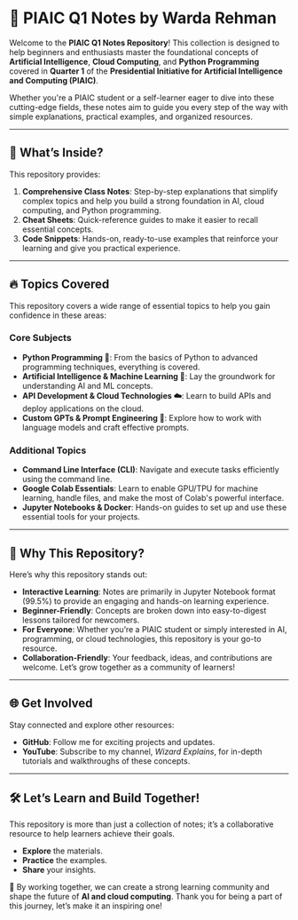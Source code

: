 # 📘 PIAIC Q1 Notes by Warda Rehman  
Welcome to the **PIAIC Q1 Notes Repository**! This collection is designed to help beginners and enthusiasts master the foundational concepts of **Artificial Intelligence**, **Cloud Computing**, and **Python Programming** covered in **Quarter 1** of the **Presidential Initiative for Artificial Intelligence and Computing (PIAIC)**.  

Whether you're a PIAIC student or a self-learner eager to dive into these cutting-edge fields, these notes aim to guide you every step of the way with simple explanations, practical examples, and organized resources.  

---

## 📝 What’s Inside?  
This repository provides:  
1. **Comprehensive Class Notes**: Step-by-step explanations that simplify complex topics and help you build a strong foundation in AI, cloud computing, and Python programming.  
2. **Cheat Sheets**: Quick-reference guides to make it easier to recall essential concepts.  
3. **Code Snippets**: Hands-on, ready-to-use examples that reinforce your learning and give you practical experience.  

---

## 🔥 Topics Covered  
This repository covers a wide range of essential topics to help you gain confidence in these areas:  

### **Core Subjects**  
- **Python Programming 🐍**: From the basics of Python to advanced programming techniques, everything is covered.  
- **Artificial Intelligence & Machine Learning 🤖**: Lay the groundwork for understanding AI and ML concepts.  
- **API Development & Cloud Technologies ☁️**: Learn to build APIs and deploy applications on the cloud.  
- **Custom GPTs & Prompt Engineering 🚀**: Explore how to work with language models and craft effective prompts.  

### **Additional Topics**  
- **Command Line Interface (CLI)**: Navigate and execute tasks efficiently using the command line.  
- **Google Colab Essentials**: Learn to enable GPU/TPU for machine learning, handle files, and make the most of Colab's powerful interface.  
- **Jupyter Notebooks & Docker**: Hands-on guides to set up and use these essential tools for your projects.  

---

## 📌 Why This Repository?  
Here’s why this repository stands out:  
- **Interactive Learning**: Notes are primarily in Jupyter Notebook format (99.5%) to provide an engaging and hands-on learning experience.  
- **Beginner-Friendly**: Concepts are broken down into easy-to-digest lessons tailored for newcomers.  
- **For Everyone**: Whether you’re a PIAIC student or simply interested in AI, programming, or cloud technologies, this repository is your go-to resource.  
- **Collaboration-Friendly**: Your feedback, ideas, and contributions are welcome. Let’s grow together as a community of learners!  

---

## 🌐 Get Involved  
Stay connected and explore other resources:  
- **GitHub**: Follow me for exciting projects and updates.  
- **YouTube**: Subscribe to my channel, *Wizard Explains*, for in-depth tutorials and walkthroughs of these concepts.  

---

## 🛠️ Let’s Learn and Build Together!  
This repository is more than just a collection of notes; it’s a collaborative resource to help learners achieve their goals.  
- **Explore** the materials.  
- **Practice** the examples.  
- **Share** your insights.  

🚀 By working together, we can create a strong learning community and shape the future of **AI and cloud computing**. Thank you for being a part of this journey, let’s make it an inspiring one!  
